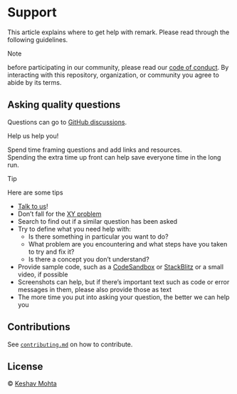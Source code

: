 # Support

This article explains where to get help with remark.
Please read through the following guidelines.

> [!Note]
> before participating in our community, please read our [code of conduct][coc].
> By interacting with this repository, organization, or community you agree to abide by its terms.

## Asking quality questions

Questions can go to [GitHub discussions][dicussion].

Help us help you!

Spend time framing questions and add links and resources.  
Spending the extra time up front can help save everyone time in the long run.

> [!Tip]
> Here are some tips

- [Talk to us][chat]!
- Don’t fall for the [XY problem][xy]
- Search to find out if a similar question has been asked
- Try to define what you need help with:
  - Is there something in particular you want to do?
  - What problem are you encountering and what steps have you taken to try and fix it?
  - Is there a concept you don’t understand?
- Provide sample code, such as a [CodeSandbox][cs] or [StackBlitz][sb] or a small video, if possible
- Screenshots can help, but if there’s important text such as code or error messages in them, please also provide those as text
- The more time you put into asking your question, the better we can help you

## Contributions

See [`contributing.md`][contributing] on how to contribute.

## License

© [Keshav Mohta][author]

<!-- Definitions -->

[author]: https://xkeshav.com
[coc]: https://github.com/xkeshav/color-collector/blob/main/.github/CODE_OF_CONDUCT.md
[chat]: https://github.com/xkeshav/color-collector/discussions/new?category=general
[dicussion]: https://github.com/xkeshav/color-collector/discussions/new?category=q-a
[contributing]: https://github.com/xkeshav/color-collector/blob/main/.github/CONTRIBUTING.md
[xy]: https://meta.stackexchange.com/questions/66377/what-is-the-xy-problem/66378#66378
[cs]: https://codesandbox.io
[sb]: https://stackblitz.com
